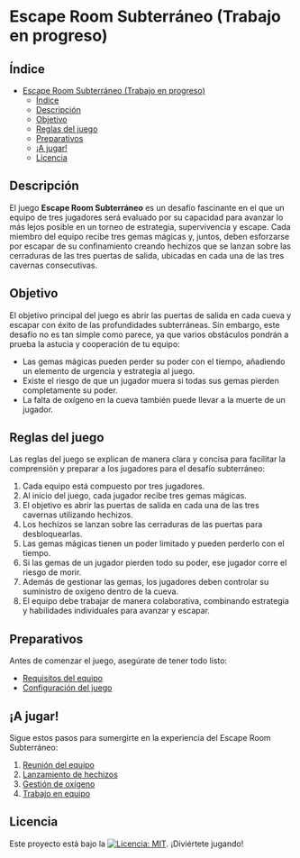 # Escape Room Subterráneo (Trabajo en progreso)

## Índice
- [Escape Room Subterráneo (Trabajo en progreso)](#escape-room-subterráneo-trabajo-en-progreso)
  - [Índice](#índice)
  - [Descripción](#descripción)
  - [Objetivo](#objetivo)
  - [Reglas del juego](#reglas-del-juego)
  - [Preparativos](#preparativos)
  - [¡A jugar!](#a-jugar)
  - [Licencia](#licencia)

## Descripción

El juego **Escape Room Subterráneo** es un desafío fascinante en el que un equipo de tres jugadores será evaluado por su capacidad para avanzar lo más lejos posible en un torneo de estrategia, supervivencia y escape. Cada miembro del equipo recibe tres gemas mágicas y, juntos, deben esforzarse por escapar de su confinamiento creando hechizos que se lanzan sobre las cerraduras de las tres puertas de salida, ubicadas en cada una de las tres cavernas consecutivas.

## Objetivo

El objetivo principal del juego es abrir las puertas de salida en cada cueva y escapar con éxito de las profundidades subterráneas. Sin embargo, este desafío no es tan simple como parece, ya que varios obstáculos pondrán a prueba la astucia y cooperación de tu equipo:

- Las gemas mágicas pueden perder su poder con el tiempo, añadiendo un elemento de urgencia y estrategia al juego.
- Existe el riesgo de que un jugador muera si todas sus gemas pierden completamente su poder.
- La falta de oxígeno en la cueva también puede llevar a la muerte de un jugador.

## Reglas del juego

Las reglas del juego se explican de manera clara y concisa para facilitar la comprensión y preparar a los jugadores para el desafío subterráneo:

1. Cada equipo está compuesto por tres jugadores.
2. Al inicio del juego, cada jugador recibe tres gemas mágicas.
3. El objetivo es abrir las puertas de salida en cada una de las tres cavernas utilizando hechizos.
4. Los hechizos se lanzan sobre las cerraduras de las puertas para desbloquearlas.
5. Las gemas mágicas tienen un poder limitado y pueden perderlo con el tiempo.
6. Si las gemas de un jugador pierden todo su poder, ese jugador corre el riesgo de morir.
7. Además de gestionar las gemas, los jugadores deben controlar su suministro de oxígeno dentro de la cueva.
8. El equipo debe trabajar de manera colaborativa, combinando estrategia y habilidades individuales para avanzar y escapar.

## Preparativos

Antes de comenzar el juego, asegúrate de tener todo listo:

- [Requisitos del equipo](#requisitos-del-equipo)
- [Configuración del juego](#configuración-del-juego)

## ¡A jugar!

Sigue estos pasos para sumergirte en la experiencia del Escape Room Subterráneo:

1. [Reunión del equipo](#reunión-del-equipo)
2. [Lanzamiento de hechizos](#lanzamiento-de-hechizos)
3. [Gestión de oxígeno](#gestión-de-oxígeno)
4. [Trabajo en equipo](#trabajo-en-equipo)

## Licencia

Este proyecto está bajo la [![Licencia: MIT](https://img.shields.io/badge/Licencia-MIT-amarillo.svg)](./LICENSE). ¡Diviértete jugando!
